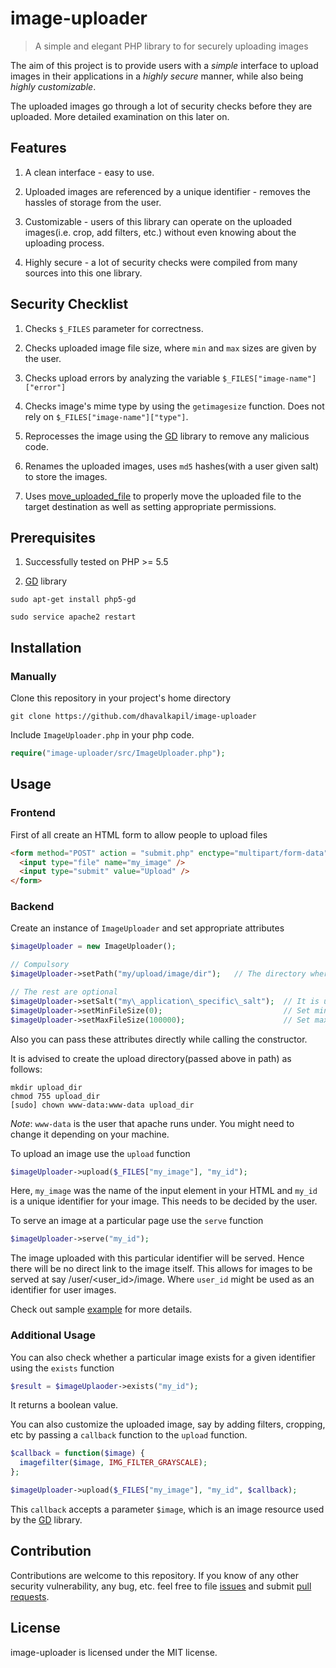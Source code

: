 # image-uploader

> A simple and elegant PHP library to for securely uploading images

The aim of this project is to provide users with a *simple* interface to upload images in their applications in a *highly secure* manner, while also being *highly customizable*.

The uploaded images go through a lot of security checks before they are uploaded. More detailed examination on this later on.

## Features

1. A clean interface - easy to use.

2. Uploaded images are referenced by a unique identifier - removes the hassles of storage from the user.

3. Customizable - users of this library can operate on the uploaded images(i.e. crop, add filters, etc.) without even knowing about the uploading process.

4. Highly secure - a lot of security checks were compiled from many sources into this one library.

## Security Checklist

1. Checks `$_FILES` parameter for correctness.

2. Checks uploaded image file size, where `min` and `max` sizes are given by the user.

3. Checks upload errors by analyzing the variable `$_FILES["image-name"]["error"]`

4. Checks image's mime type by using the `getimagesize` function. Does not rely on `$_FILES["image-name"]["type"]`.

5. Reprocesses the image using the [GD](http://php.net/manual/en/book.image.php) library to remove any malicious code.

6. Renames the uploaded images, uses `md5` hashes(with a user given salt) to store the images.

7. Uses [move\_uploaded\_file](http://php.net/manual/en/function.move-uploaded-file.php) to properly move the uploaded file to the target destination as well as setting appropriate permissions.


## Prerequisites

1. Successfully tested on PHP >= 5.5


2. [GD](http://php.net/manual/en/book.image.php) library

  ```
  sudo apt-get install php5-gd

  sudo service apache2 restart
  ```

## Installation

### Manually

Clone this repository in your project's home directory

```
git clone https://github.com/dhavalkapil/image-uploader
```

Include `ImageUploader.php` in your php code.

```php
require("image-uploader/src/ImageUploader.php");
```

## Usage

### Frontend

First of all create an HTML form to allow people to upload files

```html
<form method="POST" action = "submit.php" enctype="multipart/form-data">
  <input type="file" name="my_image" />
  <input type="submit" value="Upload" />
</form>
```

### Backend

Create an instance of `ImageUploader` and set appropriate attributes

```php
$imageUploader = new ImageUploader();

// Compulsory
$imageUploader->setPath("my/upload/image/dir");   // The directory where images will be uploaded

// The rest are optional
$imageUploader->setSalt("my\_application\_specific\_salt");  // It is used while hashing image names
$imageUploader->setMinFileSize(0);                           // Set minimum file size in bytes
$imageUploader->setMaxFileSize(100000);                      // Set maximum file size in bytes
```

Also you can pass these attributes directly while calling the constructor.

It is advised to create the upload directory(passed above in path) as follows:

```
mkdir upload_dir
chmod 755 upload_dir
[sudo] chown www-data:www-data upload_dir
```

*Note*: `www-data` is the user that apache runs under. You might need to change it depending on your machine.

To upload an image use the `upload` function

```php
$imageUploader->upload($_FILES["my_image"], "my_id");
```

Here, `my_image` was the name of the input element in your HTML and `my_id` is a unique identifier for your image. This needs to be decided by the user.

To serve an image at a particular page use the `serve` function

```php
$imageUploader->serve("my_id");
```

The image uploaded with this particular identifier will be served. Hence there will be no direct link to the image itself. This allows for images to be served at say /user/\<user\_id\>/image. Where `user_id` might be used as an identifier for user images.

Check out sample [example](https://github.com/DhavalKapil/image-uploader/tree/master/example) for more details.

### Additional Usage

You can also check whether a particular image exists for a given identifier using the `exists` function

```php
$result = $imageUplaoder->exists("my_id");
```

It returns a boolean value.

You can also customize the uploaded image, say by adding filters, cropping, etc by passing a `callback` function to the `upload` function.

```php
$callback = function($image) {
  imagefilter($image, IMG_FILTER_GRAYSCALE);
};

$imageUploader->upload($_FILES["my_image"], "my_id", $callback);
```

This `callback` accepts a parameter `$image`, which is an image resource used by the [GD](http://php.net/manual/en/book.image.php) library.

## Contribution

Contributions are welcome to this repository. If you know of any other security vulnerability, any bug, etc. feel free to file [issues](https://github.com/DhavalKapil/image-uploader/issues) and submit [pull requests](https://github.com/DhavalKapil/image-uploader/pulls).

## License

image-uploader is licensed under the MIT license.
 